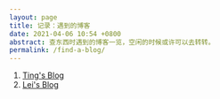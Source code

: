 ```yaml
---
layout: page
title: 记录：遇到的博客
date: 2021-04-06 10:54 +0800
abstract: 查东西时遇到的博客一览，空闲的时候或许可以去转转。
permalink: /find-a-blog/
---
```


1. [Ting's Blog](https://yo1995.github.io/)
2. [Lei's Blog](https://lei1025.github.io/)